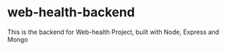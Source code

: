 # web-health-backend
This is the backend for Web-health Project, built with Node, Express and Mongo
